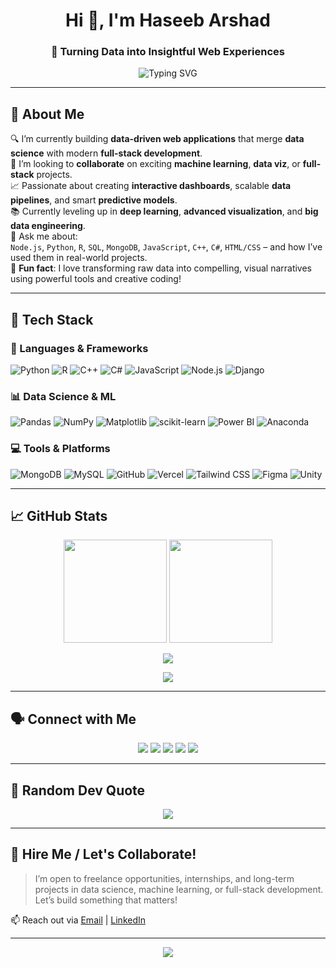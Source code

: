 <h1 align="center">Hi 👋, I'm Haseeb Arshad</h1>
<h3 align="center">🚀 Turning Data into Insightful Web Experiences</h3>

<p align="center">
  <img src="https://readme-typing-svg.herokuapp.com?font=Fira+Code&weight=500&size=24&duration=3000&pause=1000&color=00F7FF&center=true&vCenter=true&width=435&lines=Data-driven+developer+%F0%9F%92%BB;Loves+interactive+visualizations+%F0%9F%8E%A8;Machine+Learning+enthusiast+%F0%9F%94%A5;Let's+build+something+amazing+!" alt="Typing SVG" />
</p>

---

## 💫 About Me

🔍 I’m currently building **data-driven web applications** that merge **data science** with modern **full-stack development**.  
🤝 I’m looking to **collaborate** on exciting **machine learning**, **data viz**, or **full-stack** projects.  
📈 Passionate about creating **interactive dashboards**, scalable **data pipelines**, and smart **predictive models**.  
📚 Currently leveling up in **deep learning**, **advanced visualization**, and **big data engineering**.  
🧠 Ask me about:  
`Node.js`, `Python`, `R`, `SQL`, `MongoDB`, `JavaScript`, `C++`, `C#`, `HTML/CSS` – and how I’ve used them in real-world projects.  
🎯 **Fun fact**: I love transforming raw data into compelling, visual narratives using powerful tools and creative coding!

---

## 🚀 Tech Stack

### 🧠 Languages & Frameworks
![Python](https://img.shields.io/badge/-Python-3776AB?logo=python&logoColor=white&style=for-the-badge)
![R](https://img.shields.io/badge/-R-276DC3?logo=r&logoColor=white&style=for-the-badge)
![C++](https://img.shields.io/badge/-C++-00599C?logo=c%2B%2B&logoColor=white&style=for-the-badge)
![C#](https://img.shields.io/badge/-C%23-239120?logo=c-sharp&logoColor=white&style=for-the-badge)
![JavaScript](https://img.shields.io/badge/-JavaScript-F7DF1E?logo=javascript&logoColor=black&style=for-the-badge)
![Node.js](https://img.shields.io/badge/-Node.js-339933?logo=node.js&logoColor=white&style=for-the-badge)
![Django](https://img.shields.io/badge/-Django-092E20?logo=django&logoColor=white&style=for-the-badge)

### 📊 Data Science & ML
![Pandas](https://img.shields.io/badge/-Pandas-150458?logo=pandas&logoColor=white&style=for-the-badge)
![NumPy](https://img.shields.io/badge/-NumPy-013243?logo=numpy&logoColor=white&style=for-the-badge)
![Matplotlib](https://img.shields.io/badge/-Matplotlib-000000?logo=matplotlib&logoColor=white&style=for-the-badge)
![scikit-learn](https://img.shields.io/badge/-Scikit--Learn-F7931E?logo=scikit-learn&logoColor=white&style=for-the-badge)
![Power BI](https://img.shields.io/badge/-PowerBI-F2C811?logo=powerbi&logoColor=black&style=for-the-badge)
![Anaconda](https://img.shields.io/badge/-Anaconda-44A833?logo=anaconda&logoColor=white&style=for-the-badge)

### 💻 Tools & Platforms
![MongoDB](https://img.shields.io/badge/-MongoDB-4EA94B?logo=mongodb&logoColor=white&style=for-the-badge)
![MySQL](https://img.shields.io/badge/-MySQL-4479A1?logo=mysql&logoColor=white&style=for-the-badge)
![GitHub](https://img.shields.io/badge/-GitHub-181717?logo=github&logoColor=white&style=for-the-badge)
![Vercel](https://img.shields.io/badge/-Vercel-000000?logo=vercel&logoColor=white&style=for-the-badge)
![Tailwind CSS](https://img.shields.io/badge/-TailwindCSS-38B2AC?logo=tailwind-css&logoColor=white&style=for-the-badge)
![Figma](https://img.shields.io/badge/-Figma-F24E1E?logo=figma&logoColor=white&style=for-the-badge)
![Unity](https://img.shields.io/badge/-Unity-000000?logo=unity&logoColor=white&style=for-the-badge)

---

## 📈 GitHub Stats

<p align="center">
  <img src="https://github-readme-stats.vercel.app/api?username=Hasee10&show_icons=true&theme=tokyonight&hide_border=true" height="165"/>
  <img src="https://github-readme-stats.vercel.app/api/top-langs/?username=Hasee10&layout=compact&theme=tokyonight&hide_border=true" height="165"/>
</p>

<p align="center">
  <img src="https://streak-stats.demolab.com?user=Hasee10&theme=tokyonight&hide_border=true" />
</p>

<p align="center">
  <img src="https://github-profile-trophy.vercel.app/?username=Hasee10&theme=radical&no-frame=true&margin-w=10" />
</p>

---

## 🗣️ Connect with Me

<p align="center">
  <a href="https://discord.gg/hase8799" target="_blank"><img src="https://img.shields.io/badge/Discord-%237289DA.svg?style=for-the-badge&logo=discord&logoColor=white"/></a>
  <a href="https://instagram.com/ihaseebarshad10" target="_blank"><img src="https://img.shields.io/badge/Instagram-%23E4405F.svg?style=for-the-badge&logo=instagram&logoColor=white"/></a>
  <a href="https://www.linkedin.com/in/haseeb-arshad-09881b347" target="_blank"><img src="https://img.shields.io/badge/LinkedIn-%230077B5.svg?style=for-the-badge&logo=linkedin&logoColor=white"/></a>
  <a href="https://x.com/Hase60135" target="_blank"><img src="https://img.shields.io/badge/X-black.svg?style=for-the-badge&logo=X&logoColor=white"/></a>
  <a href="mailto:ihaseebarshad10@gmail.com"><img src="https://img.shields.io/badge/Email-D14836?style=for-the-badge&logo=gmail&logoColor=white"/></a>
</p>

---

## 🧠 Random Dev Quote
<p align="center">
  <img src="https://quotes-github-readme.vercel.app/api?type=horizontal&theme=radical" />
</p>

---

## 🧲 Hire Me / Let's Collaborate!

> I’m open to freelance opportunities, internships, and long-term projects in data science, machine learning, or full-stack development. Let’s build something that matters!

📫 Reach out via [Email](mailto:ihaseebarshad10@gmail.com) | [LinkedIn](https://www.linkedin.com/in/haseeb-arshad-09881b347)

---

<p align="center">
  <img src="https://visitcount.itsvg.in/api?id=Hasee10&icon=0&color=0" />
</p>

<!-- Proudly enhanced with ❤️ using GPRM and ChatGPT -->
